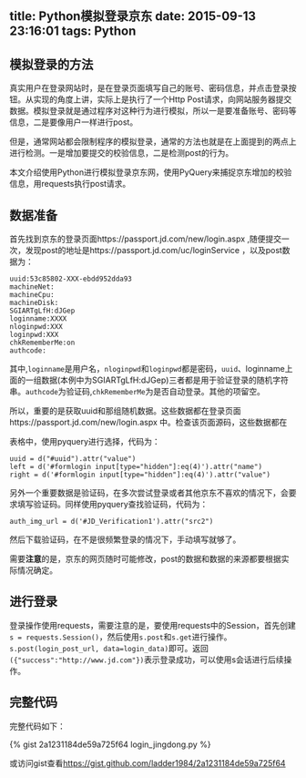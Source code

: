 title: Python模拟登录京东
date: 2015-09-13 23:16:01
tags: Python
---




## 模拟登录的方法
真实用户在登录网站时，是在登录页面填写自己的账号、密码信息，并点击登录按钮。从实现的角度上讲，实际上是执行了一个Http Post请求，向网站服务器提交数据。模拟登录就是通过程序对这种行为进行模拟，所以一是要准备账号、密码等信息，二是要像用户一样进行post。

但是，通常网站都会限制程序的模拟登录，通常的方法也就是在上面提到的两点上进行检测。一是增加要提交的校验信息，二是检测post的行为。

本文介绍使用Python进行模拟登录京东网，使用PyQuery来捕捉京东增加的校验信息，用requests执行post请求。


## 数据准备

首先找到京东的登录页面https://passport.jd.com/new/login.aspx ,随便提交一次，发现post的地址是https://passport.jd.com/uc/loginService ，以及post数据为：
```
uuid:53c85802-XXX-ebdd952dda93
machineNet:
machineCpu:
machineDisk:
SGIARTgLfH:dJGep
loginname:XXXX
nloginpwd:XXX
loginpwd:XXX
chkRememberMe:on
authcode:
```

其中,`loginname`是用户名，`nloginpwd`和`loginpwd`都是密码，`uuid`、loginname上面的一组数据(本例中为SGIARTgLfH:dJGep)三者都是用于验证登录的随机字符串。`authcode`为验证码,`chkRememberMe`为是否自动登录。其他的项留空。

所以，重要的是获取uuid和那组随机数据。这些数据都在登录页面https://passport.jd.com/new/login.aspx 中。检查该页面源码，这些数据都在<form id="formlogin">表格中，使用pyquery进行选择，代码为：
```
uuid = d("#uuid").attr("value")
left = d('#formlogin input[type="hidden"]:eq(4)').attr("name")
right = d('#formlogin input[type="hidden"]:eq(4)').attr("value")
```

另外一个重要数据是验证码，在多次尝试登录或者其他京东不喜欢的情况下，会要求填写验证码。同样使用pyquery查找验证码，代码为：
```
auth_img_url = d('#JD_Verification1').attr("src2")
```
然后下载验证码，在不是很频繁登录的情况下，手动填写就够了。

需要**注意**的是，京东的网页随时可能修改，post的数据和数据的来源都要根据实际情况确定。


## 进行登录

登录操作使用requests，需要注意的是，要使用requests中的Session，首先创建`s = requests.Session()`，然后使用`s.post`和`s.get`进行操作。`s.post(login_post_url, data=login_data)`即可。返回`({"success":"http://www.jd.com"})`表示登录成功，可以使用s会话进行后续操作。


## 完整代码

完整代码如下：

{% gist 2a1231184de59a725f64 login_jingdong.py %}



或访问gist查看<https://gist.github.com/ladder1984/2a1231184de59a725f64>


